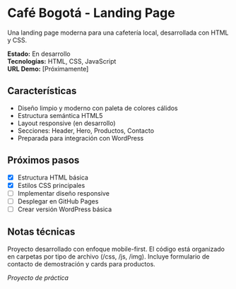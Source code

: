 # Café Bogotá - Landing Page

Una landing page moderna para una cafetería local, desarrollada con HTML y CSS.

**Estado:** En desarrollo  
**Tecnologías:** HTML, CSS, JavaScript  
**URL Demo:** [Próximamente]

## Características

- Diseño limpio y moderno con paleta de colores cálidos
- Estructura semántica HTML5
- Layout responsive (en desarrollo)
- Secciones: Header, Hero, Productos, Contacto
- Preparada para integración con WordPress

## Próximos pasos

- [x] Estructura HTML básica
- [x] Estilos CSS principales
- [ ] Implementar diseño responsive
- [ ] Desplegar en GitHub Pages
- [ ] Crear versión WordPress básica

## Notas técnicas

Proyecto desarrollado con enfoque mobile-first. El código está organizado en carpetas por tipo de archivo (/css, /js, /img). Incluye formulario de contacto de demostración y cards para productos.

*Proyecto de práctica*